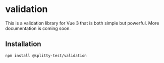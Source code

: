 # validation

This is a validation library for Vue 3 that is both simple but powerful. More documentation is coming soon.

## Installation

```
npm install @splitty-test/validation
```

